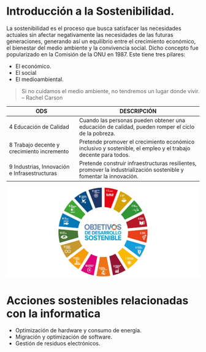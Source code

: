 # Introducción a la Sostenibilidad.
La sostenibilidad es el proceso que busca satisfacer las necesidades actuales sin afectar negativamente las
necesidades de las futuras generaciones, generando así un equilibrio entre el crecimiento económico, el bienestar del medio ambiente
y la convivencia social. Dicho concepto fue popularizado en la Comisión de la ONU en 1987.
Este tiene tres pilares: 
- El económico.
- El social
- El medioambiental.
> Si no cuidamos el medio ambiente, no tendremos un lugar donde vivir. – Rachel Carson

| ODS | DESCRIPCIÓN |
| ----- | ----- |
| 4 Educación de Calidad |Cuando las personas pueden obtener una educación de calidad, pueden romper el ciclo de la pobreza. |
| 8 Trabajo decente y crecimiento incremento    | Pretende promover el crecimiento económico inclusivo y sostenible, el empleo y el trabajo decente para todos.   |
| 9 Industrias, Innovación e Infrasestructuras  | Pretende construir infraestructuras resilientes, promover la industrialización sostenible y fomentar la innovación.|

![ODS IMAGE](IMG/ODS-circulo-ES-web.jpg)

# Acciones sostenibles relacionadas con la informatica
- Optimización de hardware y consumo de energía.
- Migración y optimización de software.
- Gestión de residuos electrónicos.
